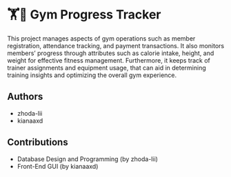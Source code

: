 # 🏋️🏅 Gym Progress Tracker

This project manages aspects of gym operations such as member registration, attendance tracking, and payment transactions. It also monitors members’ progress through attributes such as calorie intake, height, and weight for effective fitness management. Furthermore, it keeps track of trainer assignments and equipment usage, that can aid in determining training insights and optimizing the overall gym experience.

## Authors

- zhoda-lii
- kianaaxd

## Contributions

- Database Design and Programming (by zhoda-lii) 
- Front-End GUI (by kianaaxd)

